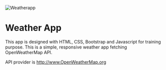 ![Weatherapp](https://user-images.githubusercontent.com/14060649/112765208-5b422180-900c-11eb-98b3-d5db2d042ac5.jpg)
# Weather App

This app is designed with HTML, CSS, Bootstrap and Javascript for training purpose.
This is a simple, responsive weather app fetching OpenWeatherMap API.

API provider is http://www.OpenWeatherMap.org
